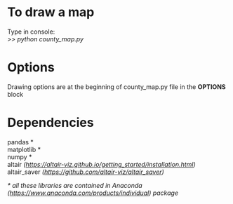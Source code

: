 # To draw a map
Type in console:<br/>
<i>\>\> python county_map.py</i>

# Options
Drawing options are at the beginning of county_map.py file in the **OPTIONS** block

# Dependencies
pandas \*<br/>
matplotlib \*<br/>
numpy \*<br/>
altair <i>(https://altair-viz.github.io/getting_started/installation.html)</i><br/>
altair_saver <i>(https://github.com/altair-viz/altair_saver)</i><br/>

<i> \* all these libraries are contained in Anaconda (https://www.anaconda.com/products/individual) package </i>
